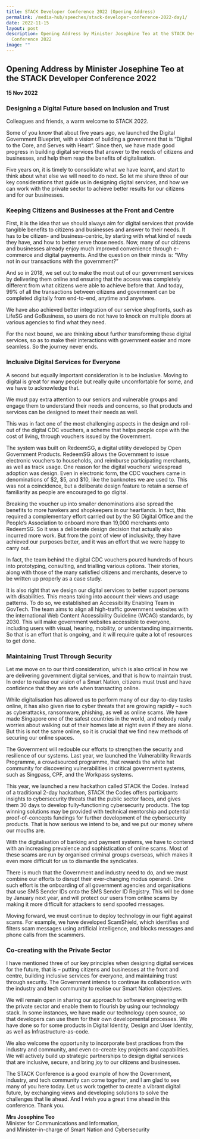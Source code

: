 ```yaml
---
title: STACK Developer Conference 2022 (Opening Address)
permalink: /media-hub/speeches/stack-developer-conference-2022-day1/
date: 2022-11-15
layout: post
description: Opening Address by Minister Josephine Teo at the STACK Developer
  Conference 2022
image: ""
---
```



## Opening Address by Minister Josephine Teo at the STACK Developer Conference 2022

**15 Nov 2022**
 
 

### Designing a Digital Future based on Inclusion and Trust

       
Colleagues and friends, a warm welcome to STACK 2022.

Some of you know that about five years ago, we launched the Digital Government Blueprint, with a vision of building a government that is “Digital to the Core, and Serves with Heart”. Since then, we have made good progress in building digital services that answer to the needs of citizens and businesses, and help them reap the benefits of digitalisation.

Five years on, it is timely to consolidate what we have learnt, and start to think about what else we will need to do next. So let me share three of our key considerations that guide us in designing digital services, and how we can work with the private sector to achieve better results for our citizens and for our businesses.


### Keeping Citizens and Businesses at the Front and Centre


First, it is the idea that we should always aim for digital services that provide tangible benefits to citizens and businesses and answer to their needs. It has to be citizen- and business-centric, by starting with what kind of needs they have, and how to better serve those needs. Now, many of our citizens and businesses already enjoy much improved convenience through e-commerce and digital payments. And the question on their minds is: “Why not in our transactions with the government?”

And so in 2018, we set out to make the most out of our government services by delivering them online and ensuring that the access was completely different from what citizens were able to achieve before that. And today, 99% of all the transactions between citizens and government can be completed digitally from end-to-end, anytime and anywhere.

We have also achieved better integration of our service shopfronts, such as LifeSG and GoBusiness, so users do not have to knock on multiple doors at various agencies to find what they need.

For the next bound, we are thinking about further transforming these digital services, so as to make their interactions with government easier and more seamless. So the journey never ends.

 

### Inclusive Digital Services for Everyone

A second but equally important consideration is to be inclusive. Moving to digital is great for many people but really quite uncomfortable for some, and we have to acknowledge that.

We must pay extra attention to our seniors and vulnerable groups and engage them to understand their needs and concerns, so that products and services can be designed to meet their needs as well.

This was in fact one of the most challenging aspects in the design and roll-out of the digital CDC vouchers, a scheme that helps people cope with the cost of living, through vouchers issued by the Government.

The system was built on RedeemSG, a digital utility developed by Open Government Products. RedeemSG allows the Government to issue electronic vouchers to households, and reimburse participating merchants, as well as track usage. One reason for the digital vouchers’ widespread adoption was design. Even in electronic form, the CDC vouchers came in denominations of $2, $5, and $10, like the banknotes we are used to. This was not a coincidence, but a deliberate design feature to retain a sense of familiarity as people are encouraged to go digital.

Breaking the voucher up into smaller denominations also spread the benefits to more hawkers and shopkeepers in our heartlands. In fact, this required a complementary effort carried out by the SG Digital Office and the People’s Association to onboard more than 19,000 merchants onto RedeemSG. So it was a deliberate design decision that actually also incurred more work. But from the point of view of inclusivity, they have achieved our purposes better, and it was an effort that we were happy to carry out. 

In fact, the team behind the digital CDC vouchers poured hundreds of hours into prototyping, consulting, and trialling various options. Their stories, along with those of the many satisfied citizens and merchants, deserve to be written up properly as a case study. 

It is also right that we design our digital services to better support persons with disabilities. This means taking into account their views and usage patterns. To do so, we established an Accessibility Enabling Team in GovTech. The team aims to align all high-traffic government websites with the international Web Content Accessibility Guideline (WCAG) standards, by 2030. This will make government websites accessible to everyone, including users with visual, hearing, mobility, or understanding impairments. So that is an effort that is ongoing, and it will require quite a lot of resources to get done. 


### Maintaining Trust Through Security

 
Let me move on to our third consideration, which is also critical in how we are delivering government digital services, and that is how to maintain trust. In order to realise our vision of a Smart Nation, citizens must trust and have confidence that they are safe when transacting online.

While digitalisation has allowed us to perform many of our day-to-day tasks online, it has also given rise to cyber threats that are growing rapidly – such as cyberattacks, ransomware, phishing, as well as online scams. We have made Singapore one of the safest countries in the world, and nobody really worries about walking out of their homes late at night even if they are alone. But this is not the same online, so it is crucial that we find new methods of securing our online spaces.

The Government will redouble our efforts to strengthen the security and resilience of our systems. Last year, we launched the Vulnerability Rewards Programme, a crowdsourced programme, that rewards the white hat community for discovering vulnerabilities in critical government systems, such as Singpass, CPF, and the Workpass systems.

This year, we launched a new hackathon called STACK the Codes. Instead of a traditional 2-day hackathon, STACK the Codes offers participants insights to cybersecurity threats that the public sector faces, and gives them 30 days to develop fully-functioning cybersecurity products. The top winning solutions may be provided with technical mentorship and potential proof-of-concepts fundings for further development of the cybersecurity products. That is how serious we intend to be, and we put our money where our mouths are.

With the digitalisation of banking and payment systems, we have to contend with an increasing prevalence and sophistication of online scams. Most of these scams are run by organised criminal groups overseas, which makes it even more difficult for us to dismantle the syndicates.

There is much that the Government and industry need to do, and we must combine our efforts to disrupt their ever-changing modus operandi. One such effort is the onboarding of all government agencies and organisations that use SMS Sender IDs onto the SMS Sender ID Registry. This will be done by January next year, and will protect our users from online scams by making it more difficult for attackers to send spoofed messages.

Moving forward, we must continue to deploy technology in our fight against scams. For example, we have developed ScamShield, which identifies and filters scam messages using artificial intelligence, and blocks messages and phone calls from the scammers.

### Co-creating with the Private Sector

      
I have mentioned three of our key principles when designing digital services for the future, that is – putting citizens and businesses at the front and centre, building inclusive services for everyone, and maintaining trust through security. The Government intends to continue its collaboration with the industry and tech community to realise our Smart Nation objectives.

We will remain open in sharing our approach to software engineering with the private sector and enable them to flourish by using our technology stack. In some instances, we have made our technology open source, so that developers can use them for their own developmental processes. We have done so for some products in Digital Identity, Design and User Identity, as well as Infrastructure-as-code.

We also welcome the opportunity to incorporate best practices from the industry and community, and even co-create key projects and capabilities. We will actively build up strategic partnerships to design digital services that are inclusive, secure, and bring joy to our citizens and businesses.

The STACK Conference is a good example of how the Government, industry, and tech community can come together, and I am glad to see many of you here today. Let us work together to create a vibrant digital future, by exchanging views and developing solutions to solve the challenges that lie ahead. And I wish you a great time ahead in this conference. Thank you.

**Mrs Josephine Teo**<br>
Minister for Communications and Information, <br>
and Minister-in-charge of Smart Nation and Cybersecurity